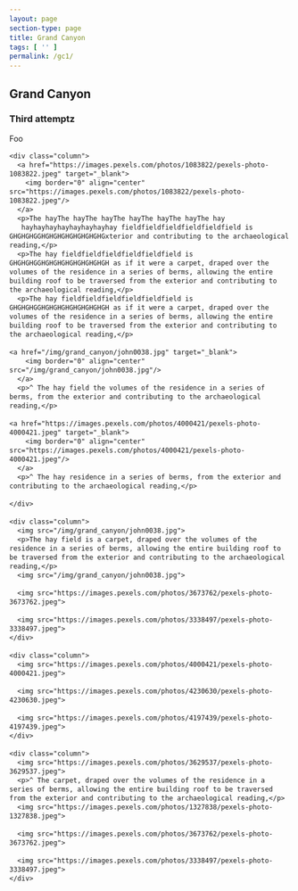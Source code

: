```yaml
---
layout: page
section-type: page
title: Grand Canyon
tags: [ '' ]
permalink: /gc1/
---
```


## Grand Canyon

### Third attemptz

Foo

<div class="grid-container">

    <div class="column">
      <a href="https://images.pexels.com/photos/1083822/pexels-photo-1083822.jpeg" target="_blank">
        <img border="0" align="center"  src="https://images.pexels.com/photos/1083822/pexels-photo-1083822.jpeg"/>
      </a>
      <p>The hayThe hayThe hayThe hayThe hayThe hayThe hay
       hayhayhayhayhayhayhayhay fieldfieldfieldfieldfieldfield is GHGHGHGGHGHGHGHGHGHGHGHGxterior and contributing to the archaeological reading,</p>
      <p>The hay fieldfieldfieldfieldfieldfield is GHGHGHGGHGHGHGHGHGHGHGHGH as if it were a carpet, draped over the volumes of the residence in a series of berms, allowing the entire building roof to be traversed from the exterior and contributing to the archaeological reading,</p>
      <p>The hay fieldfieldfieldfieldfieldfield is GHGHGHGGHGHGHGHGHGHGHGHGH as if it were a carpet, draped over the volumes of the residence in a series of berms, allowing the entire building roof to be traversed from the exterior and contributing to the archaeological reading,</p>
  
    <a href="/img/grand_canyon/john0038.jpg" target="_blank">
        <img border="0" align="center"  src="/img/grand_canyon/john0038.jpg"/>
      </a>
      <p>^ The hay field the volumes of the residence in a series of berms, from the exterior and contributing to the archaeological reading,</p>
      
    <a href="https://images.pexels.com/photos/4000421/pexels-photo-4000421.jpeg" target="_blank">
        <img border="0" align="center"  src="https://images.pexels.com/photos/4000421/pexels-photo-4000421.jpeg"/>
      </a>
      <p>^ The hay residence in a series of berms, from the exterior and contributing to the archaeological reading,</p>
    
    </div>
  
    <div class="column">
      <img src="/img/grand_canyon/john0038.jpg">
      <p>The hay field is a carpet, draped over the volumes of the residence in a series of berms, allowing the entire building roof to be traversed from the exterior and contributing to the archaeological reading,</p>
      <img src="/img/grand_canyon/john0038.jpg">
  
      <img src="https://images.pexels.com/photos/3673762/pexels-photo-3673762.jpeg">
  
      <img src="https://images.pexels.com/photos/3338497/pexels-photo-3338497.jpeg">
    </div>
  
    <div class="column">
      <img src="https://images.pexels.com/photos/4000421/pexels-photo-4000421.jpeg">
  
      <img src="https://images.pexels.com/photos/4230630/pexels-photo-4230630.jpeg">
  
      <img src="https://images.pexels.com/photos/4197439/pexels-photo-4197439.jpeg">
    </div>
 
    <div class="column">
      <img src="https://images.pexels.com/photos/3629537/pexels-photo-3629537.jpeg">
      <p>^ The carpet, draped over the volumes of the residence in a series of berms, allowing the entire building roof to be traversed from the exterior and contributing to the archaeological reading,</p>
      <img src="https://images.pexels.com/photos/1327838/pexels-photo-1327838.jpeg">
  
      <img src="https://images.pexels.com/photos/3673762/pexels-photo-3673762.jpeg">
  
      <img src="https://images.pexels.com/photos/3338497/pexels-photo-3338497.jpeg">
    </div>
      
  </div>
  